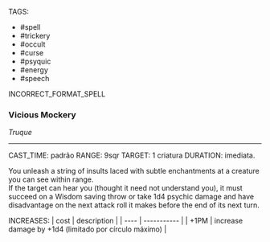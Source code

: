 TAGS:
- #spell
- #trickery
- #occult
- #curse
- #psyquic
- #energy
- #speech

INCORRECT_FORMAT_SPELL
### Vicious Mockery
*Truque*
___
CAST_TIME: padrão
RANGE: 9sqr
TARGET: 1 criatura
DURATION: imediata.

You unleash a string of insults laced with subtle enchantments at a creature you can see within range.  
If the target can hear you (thought it need not understand you), it must succeed on a Wisdom saving throw or take 1d4 psychic damage and have disadvantage on the next attack roll it makes before the end of its next turn.

INCREASES:
| cost | description |
| ---- | ----------- |
| +1PM | increase damage by +1d4 (limitado por círculo máximo) |

